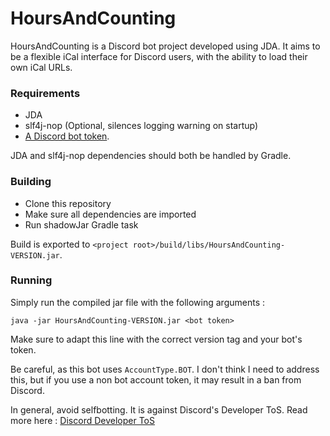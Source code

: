 # **HoursAndCounting**

HoursAndCounting is a Discord bot project developed using JDA. It aims to be a flexible iCal interface for Discord users, with the ability to load their own iCal URLs.

### Requirements

- JDA
- slf4j-nop (Optional, silences logging warning on startup)
- [A Discord bot token](https://discord.com/developers/applications).

JDA and slf4j-nop dependencies should both be handled by Gradle.

### Building

- Clone this repository
- Make sure all dependencies are imported
- Run shadowJar Gradle task

Build is exported to `<project root>/build/libs/HoursAndCounting-VERSION.jar`.

### Running

Simply run the compiled jar file with the following arguments :

`java -jar HoursAndCounting-VERSION.jar <bot token>`

Make sure to adapt this line with the correct version tag and your bot's token.

Be careful, as this bot uses `AccountType.BOT`. I don't think I need to address this, but if you use a non bot account token, it may result in a ban from Discord.

In general, avoid selfbotting. It is against Discord's Developer ToS. Read more here : [Discord Developer ToS](https://discord.com/developers/docs/legal)